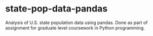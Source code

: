 # state-pop-data-pandas
Analysis of U.S. state population data using pandas. Done as part of assignment for graduate level coursework in Python programming.
